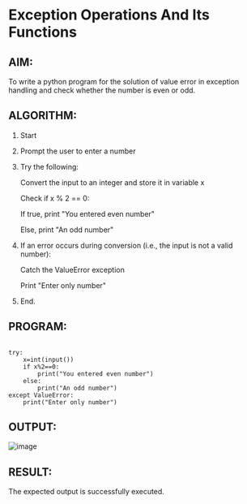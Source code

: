 # Exception Operations And Its Functions

## AIM:
To write a python program for the solution of value error in exception handling and check whether the number is even or odd.

## ALGORITHM:
1. Start

2. Prompt the user to enter a number

3. Try the following:

   Convert the input to an integer and store it in variable x
      
   Check if x % 2 == 0:

     If true, print "You entered even number"
            
     Else, print "An odd number"

4. If an error occurs during conversion (i.e., the input is not a valid number):

    Catch the ValueError exception
    
    Print "Enter only number"

5. End.

## PROGRAM:
```

try:
    x=int(input())
    if x%2==0:
        print("You entered even number")
    else:
        print("An odd number")
except ValueError:
    print("Enter only number")

```

## OUTPUT:

![image](https://github.com/user-attachments/assets/8f9909e3-6574-4c45-9320-cb847699adea)

## RESULT:
The expected output is successfully executed.
